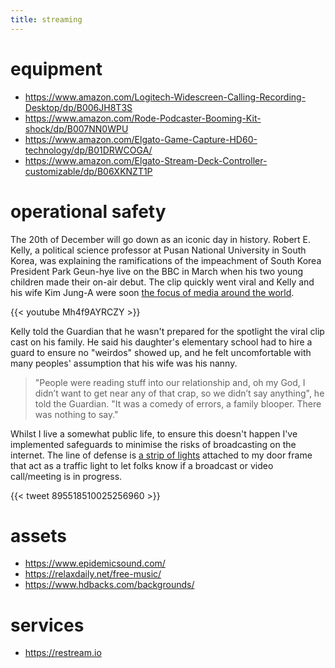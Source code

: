```yaml
---
title: streaming
---
```




# equipment

* https://www.amazon.com/Logitech-Widescreen-Calling-Recording-Desktop/dp/B006JH8T3S
* https://www.amazon.com/Rode-Podcaster-Booming-Kit-shock/dp/B007NN0WPU
* https://www.amazon.com/Elgato-Game-Capture-HD60-technology/dp/B01DRWCOGA/
* https://www.amazon.com/Elgato-Stream-Deck-Controller-customizable/dp/B06XKNZT1P

# operational safety

The 20th of December will go down as an iconic day in history. Robert E. Kelly, a political science professor at Pusan National University in South Korea, was explaining the ramifications of the impeachment of South Korea President Park Geun-hye live on the BBC in March when his two young children made their on-air debut. The clip quickly went viral and Kelly and his wife Kim Jung-A were soon [the focus of media around the world](https://www.usatoday.com/story/news/nation-now/2017/12/20/bbc-dad-robert-kelly-thought-his-career-over-after-kids-hilariously-interrupted-live-interview/968226001/). 

{{< youtube Mh4f9AYRCZY >}}

Kelly told the Guardian that he wasn't prepared for the spotlight the viral clip cast on his family. He said his daughter's elementary school had to hire a guard to ensure no "weirdos" showed up, and he felt uncomfortable with many peoples' assumption that his wife was his nanny. 

> "People were reading stuff into our relationship and, oh my God, I didn’t want to get near any of that crap, so we didn’t say anything", he told the Guardian. "It was a comedy of errors, a family blooper. There was nothing to say."

Whilst I live a somewhat public life, to ensure this doesn't happen I've implemented safeguards to minimise the risks of broadcasting on the internet. The line of defense is [a strip of lights](https://www.amazon.com/Philips-Ambiance-LightStrip-Compatible-Assistant/dp/B0167H33DU) attached to my door frame that act as a traffic light to let folks know if a broadcast or video call/meeting is in progress. 

{{< tweet 895518510025256960 >}}

# assets

* https://www.epidemicsound.com/
* https://relaxdaily.net/free-music/
* https://www.hdbacks.com/backgrounds/

# services

* https://restream.io
